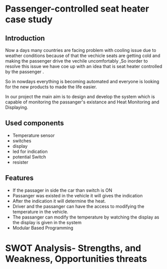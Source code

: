 
# Passenger-controlled seat heater case study
## Introduction
 Now a days many countries are facing problem with cooling issue due to weather conditions because of that the vechicle seats are getting cold and making the passenger drive the vechile uncomfortably ,So inorder to resolve this issue we have coe up with an idea that is seat heater controlled by the passenger .

So in nowdays everything is becoming automated and everyone is looking for the new products to made the life easier.

In our project the main aim is to design and develop the system which is capable of monitoring the passanger's existance and Heat Monitoring and Displaying.
## Used components
 * Temperature sensor
 * switches
 * display
 * led for indication
 * potential Switch
 * resister
## Features
 * If the passager in side the car than switch is ON
 * Passanger was existed in the vehicle it will gives the indication
 * After the indication it will determine the heat.
 * Driver and the passanger can have the access to modifying the temperature in the vehicle.
 * The passanger can modify the temperature by watching the display as the display is given in the system
 * Modular Based Programming
# SWOT Analysis- Strengths, and Weakness, Opportunities threats
